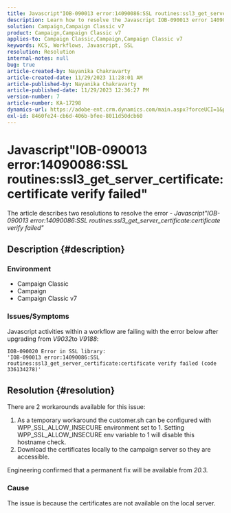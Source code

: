 ```yaml
---
title: Javascript"IOB-090013 error:14090086:SSL routines:ssl3_get_server_certificate:certificate verify failed"
description: Learn how to resolve the Javascript IOB-090013 error 14090086 SSL routines ssl3_get_server_certificate certificate verify failed.
solution: Campaign,Campaign Classic v7
product: Campaign,Campaign Classic v7
applies-to: Campaign Classic,Campaign,Campaign Classic v7
keywords: KCS, Workflows, Javascript, SSL
resolution: Resolution
internal-notes: null
bug: true
article-created-by: Nayanika Chakravarty
article-created-date: 11/29/2023 11:28:01 AM
article-published-by: Nayanika Chakravarty
article-published-date: 11/29/2023 12:36:27 PM
version-number: 7
article-number: KA-17298
dynamics-url: https://adobe-ent.crm.dynamics.com/main.aspx?forceUCI=1&pagetype=entityrecord&etn=knowledgearticle&id=a1576354-aa8e-ee11-8179-6045bd006239
exl-id: 8460fe24-cb6d-406b-bfee-8011d50dcb60
---
```

# Javascript"IOB-090013 error:14090086:SSL routines:ssl3_get_server_certificate:certificate verify failed"


The article describes two resolutions to resolve the error - *Javascript"IOB-090013 error:14090086:SSL routines:ssl3_get_server_certificate:certificate verify failed"*

## Description {#description}


### Environment

- Campaign Classic
- Campaign
- Campaign Classic v7


### Issues/Symptoms

Javascript activities within a workflow are failing with the error below after upgrading from *V9032*to *V9188*:


```
IOB-090020 Error in SSL library: 
'IOB-090013 error:14090086:SSL routines:ssl3_get_server_certificate:certificate verify failed (code 336134278)'
```



## Resolution {#resolution}


There are 2 workarounds available for this issue:

1. As a temporary workaround the customer.sh can be configured with WPP_SSL_ALLOW_INSECURE environment set to 1. Setting WPP_SSL_ALLOW_INSECURE env variable to 1 will disable this hostname check.
2. Download the certificates locally to the campaign server so they are accessible.


Engineering confirmed that a permanent fix will be available from *20.3.*

### Cause

The issue is because the certificates are not available on the local server.
